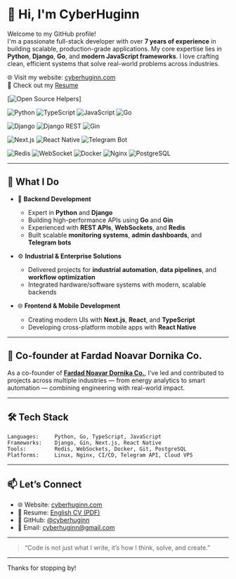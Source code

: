 # 👋 Hi, I'm CyberHuginn

Welcome to my GitHub profile!  
I'm a passionate full-stack developer with over **7 years of experience** in building scalable, production-grade applications. My core expertise lies in **Python**, **Django**, **Go**, and **modern JavaScript frameworks**. I love crafting clean, efficient systems that solve real-world problems across industries.

🌐 Visit my website: [cyberhuginn.com](https://cyberhuginn.com)  
📝 Check out my [Resume](./portfolio/resume.pdf)

[![Open Source Helpers](https://www.codetriage.com/cyberhuginn/cyberhuginn/badges/users.svg)]

<!-- Programming Languages -->
![Python](https://img.shields.io/badge/Python-3776AB?style=for-the-badge&logo=python&logoColor=white)
![TypeScript](https://img.shields.io/badge/TypeScript-3178C6?style=for-the-badge&logo=typescript&logoColor=white)
![JavaScript](https://img.shields.io/badge/JavaScript-F7DF1E?style=for-the-badge&logo=javascript&logoColor=black)
![Go](https://img.shields.io/badge/Go-00ADD8?style=for-the-badge&logo=go&logoColor=white)

<!-- Backend Frameworks -->
![Django](https://img.shields.io/badge/Django-092E20?style=for-the-badge&logo=django&logoColor=white)
![Django REST](https://img.shields.io/badge/DRF-ff1709?style=for-the-badge&logo=django&logoColor=white)
![Gin](https://img.shields.io/badge/Gin-00B386?style=for-the-badge&logo=go&logoColor=white)

<!-- Frontend Frameworks -->
![Next.js](https://img.shields.io/badge/Next.js-000000?style=for-the-badge&logo=next.js&logoColor=white)
![React Native](https://img.shields.io/badge/React_Native-20232A?style=for-the-badge&logo=react&logoColor=61DAFB)
![Telegram Bot](https://img.shields.io/badge/Telegram%20Bot-2CA5E0?style=for-the-badge&logo=telegram&logoColor=white)

<!-- Tools & Others -->
![Redis](https://img.shields.io/badge/Redis-DC382D?style=for-the-badge&logo=redis&logoColor=white)
![WebSocket](https://img.shields.io/badge/WebSocket-35495E?style=for-the-badge&logo=websocket&logoColor=white)
![Docker](https://img.shields.io/badge/Docker-2496ED?style=for-the-badge&logo=docker&logoColor=white)
![Nginx](https://img.shields.io/badge/Nginx-009639?style=for-the-badge&logo=nginx&logoColor=white)
![PostgreSQL](https://img.shields.io/badge/PostgreSQL-336791?style=for-the-badge&logo=postgresql&logoColor=white)

---

## 🚀 What I Do

- 🐍 **Backend Development**  
  - Expert in **Python** and **Django**
  - Building high-performance APIs using **Go** and **Gin**
  - Experienced with **REST APIs**, **WebSockets**, and **Redis**
  - Built scalable **monitoring systems**, **admin dashboards**, and **Telegram bots**

- ⚙️ **Industrial & Enterprise Solutions**  
  - Delivered projects for **industrial automation**, **data pipelines**, and **workflow optimization**
  - Integrated hardware/software systems with modern, scalable backends

- 🌐 **Frontend & Mobile Development**  
  - Creating modern UIs with **Next.js**, **React**, and **TypeScript**
  - Developing cross-platform mobile apps with **React Native**

---

## 🏢 Co-founder at Fardad Noavar Dornika Co.

As a co-founder of [**Fardad Noavar Dornika Co.**](https://fardadnoavar.ir), I’ve led and contributed to projects across multiple industries — from energy analytics to smart automation — combining engineering with real-world impact.

---

## 🛠️ Tech Stack

```plaintext
Languages:     Python, Go, TypeScript, JavaScript
Frameworks:    Django, Gin, Next.js, React Native
Tools:         Redis, WebSockets, Docker, Git, PostgreSQL
Platforms:     Linux, Nginx, CI/CD, Telegram API, Cloud VPS
```

---

## 📫 Let’s Connect
- 🌐 Website: [cyberhuginn.com](https://cyberhuginn.com)
- 📝 Resume: [English CV (PDF)](./portfolio/resume.pdf)
- 🐙 GitHub: [@cyberhuginn](https://github.com/cyberhuginn)
- 📧 Email: cyberhuginn@gmail.com

---

 > “Code is not just what I write, it’s how I think, solve, and create.”

---

Thanks for stopping by!
